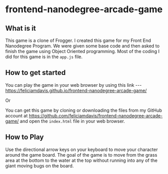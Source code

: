 frontend-nanodegree-arcade-game
===============================



## What is it
This game is a clone of Frogger. I created this game for my Front End Nanodegree Program. We were given some base code and then asked to finish the game using Object Oriented programming. Most of the coding I did for this game is in the `app.js` file.

## How to get started
You can play the game in your web browser by using this link --- https://feliciamdavis.github.io/frontend-nanodegree-arcade-game/

Or

You can get this game by cloning or downloading the files from my GitHub account at https://github.com/feliciamdavis/frontend-nanodegree-arcade-game/ and open the `index.html` file in your web browser.

## How to Play
Use the directional arrow keys on your keyboard to move your character around the game board. The goal of the game is to move from the grass area at the bottom to the water at the top without running into any of the giant moving bugs on the board.

